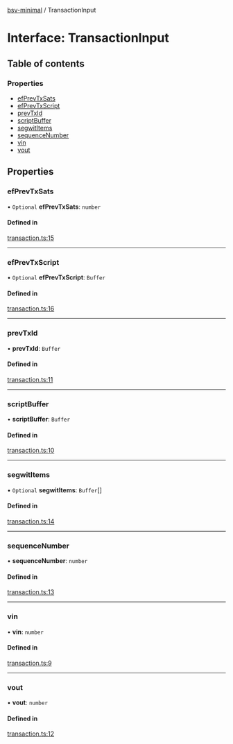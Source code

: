 [bsv-minimal](../README.md) / TransactionInput

# Interface: TransactionInput

## Table of contents

### Properties

- [efPrevTxSats](TransactionInput.md#efprevtxsats)
- [efPrevTxScript](TransactionInput.md#efprevtxscript)
- [prevTxId](TransactionInput.md#prevtxid)
- [scriptBuffer](TransactionInput.md#scriptbuffer)
- [segwitItems](TransactionInput.md#segwititems)
- [sequenceNumber](TransactionInput.md#sequencenumber)
- [vin](TransactionInput.md#vin)
- [vout](TransactionInput.md#vout)

## Properties

### efPrevTxSats

• `Optional` **efPrevTxSats**: `number`

#### Defined in

[transaction.ts:15](https://github.com/kevinejohn/bsv-minimal/blob/master/src/transaction.ts#L15)

___

### efPrevTxScript

• `Optional` **efPrevTxScript**: `Buffer`

#### Defined in

[transaction.ts:16](https://github.com/kevinejohn/bsv-minimal/blob/master/src/transaction.ts#L16)

___

### prevTxId

• **prevTxId**: `Buffer`

#### Defined in

[transaction.ts:11](https://github.com/kevinejohn/bsv-minimal/blob/master/src/transaction.ts#L11)

___

### scriptBuffer

• **scriptBuffer**: `Buffer`

#### Defined in

[transaction.ts:10](https://github.com/kevinejohn/bsv-minimal/blob/master/src/transaction.ts#L10)

___

### segwitItems

• `Optional` **segwitItems**: `Buffer`[]

#### Defined in

[transaction.ts:14](https://github.com/kevinejohn/bsv-minimal/blob/master/src/transaction.ts#L14)

___

### sequenceNumber

• **sequenceNumber**: `number`

#### Defined in

[transaction.ts:13](https://github.com/kevinejohn/bsv-minimal/blob/master/src/transaction.ts#L13)

___

### vin

• **vin**: `number`

#### Defined in

[transaction.ts:9](https://github.com/kevinejohn/bsv-minimal/blob/master/src/transaction.ts#L9)

___

### vout

• **vout**: `number`

#### Defined in

[transaction.ts:12](https://github.com/kevinejohn/bsv-minimal/blob/master/src/transaction.ts#L12)
